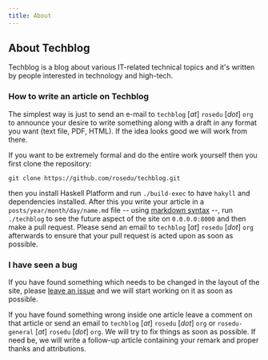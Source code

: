 ```yaml
---
title: About
---
```

## About Techblog

Techblog is a blog about various IT-related technical topics and it's written
by people interested in technology and high-tech.

### How to write an article on Techblog

The simplest way is just to send an e-mail to `techblog` [_at_] `rosedu` [_dot_]
`org` to announce your desire to write something along with a draft in any
format you want (text file, PDF, HTML). If the idea looks good we will work
from there.

If you want to be extremely formal and do the entire work yourself then you
first clone the repository:

    git clone https://github.com/rosedu/techblog.git

then you install Haskell Platform and run `./build-exec` to have `hakyll` and
dependencies installed. After this you write your article in a
`posts/year/month/day/name.md` file -- using [markdown
syntax](http://daringfireball.net/projects/markdown/syntax) --, run
`./techblog` to see the future aspect of the site on `0.0.0.0:8000` and then
make a pull request. Please send an email to `techblog` [_at_] `rosedu`
[_dot_] `org` afterwards to ensure that your pull request is acted upon as
soon as possible.

### I have seen a bug

If you have found something which needs to be changed in the layout of the
site, please [leave an issue](https://github.com/rosedu/techblog/issues/new)
and we will start working on it as soon as possible.

If you have found something wrong inside one article leave a comment on that
article or send an email to `techblog` [_at_] `rosedu` [_dot_] `org` or
`rosedu-general` [_at_] `rosedu` [_dot_] `org`. We will try to fix things as
soon as possible. If need be, we will write a follow-up article containing
your remark and proper thanks and attributions.
